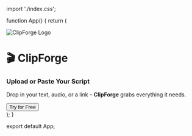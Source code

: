 
import './index.css';

function App() { return ( <div className="min-h-screen bg-black text-white flex flex-col items-center justify-center p-6"> <img src="/logo.png" alt="ClipForge Logo" className="w-20 h-20 rounded-full mb-4" /> <h1 className="text-4xl font-bold mb-4">🎬 ClipForge</h1> <h3 className="text-2xl font-semibold mb-2">Upload or Paste Your Script</h3> <p className="text-gray-400 max-w-md text-center mb-6"> Drop in your text, audio, or a link – <strong>ClipForge</strong> grabs everything it needs. </p> <button className="bg-white text-black px-4 py-2 rounded hover:bg-gray-200 transition"> Try for Free </button> </div> ); }

export default App;


